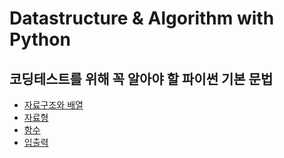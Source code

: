 # Datastructure & Algorithm with Python

## 코딩테스트를 위해 꼭 알아야 할 파이썬 기본 문법
+ [자료구조와 배열](https://github.com/kohys92/datastructure-algorithm/blob/2c4bfbee53f3db39195d389c073dc637b3ff3b73/datastructure/listTuple.md)
+ [자료형](https://github.com/kohys92/datastructure-algorithm/blob/5eb7515dd4d8e176aa98301f98503cb2a4c39840/datastructure/datatype.md)
+ [함수](https://github.com/kohys92/datastructure-algorithm/blob/87bf8e98ca4a0aa8423619609b2a385bd538ba75/datastructure/function.md)
+ [입출력](https://github.com/kohys92/datastructure-algorithm/blob/a0295369bc000ff274dcef57d8b5dd0af9db42a8/datastructure/inputOutput.md)

